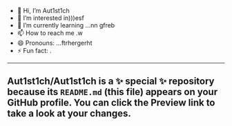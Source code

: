 - 👋 Hi, I’m Aut1st1ch 
- 👀 I’m interested in)))esf
- 🌱 I’m currently learning ...nn gfreb
- 📫 How to reach me .w
- 😄 Pronouns: ...ftrhergerht
- ⚡ Fun fact: .
---
Aut1st1ch/Aut1st1ch is a ✨ special ✨ repository because its `README.md` (this file) appears on your GitHub profile.
You can click the Preview link to take a look at your changes.
---

